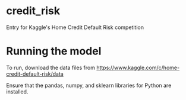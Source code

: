 # credit_risk
Entry for Kaggle's Home Credit Default Risk competition

# Running the model
To run, download the data files from https://www.kaggle.com/c/home-credit-default-risk/data

Ensure that the pandas, numpy, and sklearn libraries for Python are installed. 
